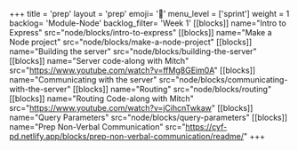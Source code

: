 +++
title = 'prep'
layout = 'prep'
emoji= '📝'
menu_level = ['sprint']
weight = 1
backlog= 'Module-Node'
backlog_filter= 'Week 1'
[[blocks]]
name="Intro to Express"
src="node/blocks/intro-to-express"
[[blocks]]
name="Make a Node project"
src="node/blocks/make-a-node-project"
[[blocks]]
name="Building the server"
src="node/blocks/building-the-server"
[[blocks]]
name="Server code-along with Mitch"
src="https://www.youtube.com/watch?v=ffMg8GEim0A"
[[blocks]]
name="Communicating with the server"
src="node/blocks/communicating-with-the-server"
[[blocks]]
name="Routing"
src="node/blocks/routing"
[[blocks]]
name="Routing Code-along with Mitch"
src="https://www.youtube.com/watch?v=jCihcnTwkaw"
[[blocks]]
name="Query Parameters"
src="node/blocks/query-parameters"
[[blocks]]
name="Prep Non-Verbal Communication"
src="https://cyf-pd.netlify.app/blocks/prep-non-verbal-communication/readme/"
+++
